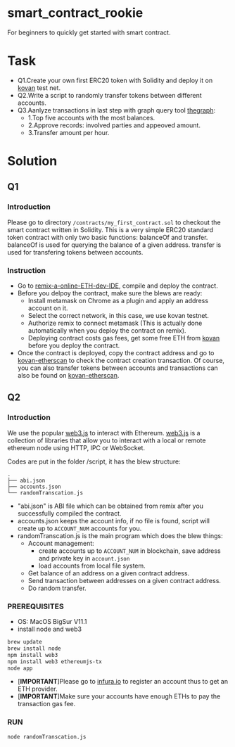 # smart_contract_rookie
For beginners to quickly get started with smart contract.

# Task
- Q1.Create your own first ERC20 token with Solidity and deploy it on [kovan](https://kovan.etherscan.io/) test net.
- Q2.Write a script to randomly transfer tokens between different accounts.
- Q3.Aanlyze transactions in last step with graph query tool [thegraph](https://thegraph.com/docs/):
	- 1.Top five accounts with the most balances.
	- 2.Approve records: involved parties and appeoved amount.
	- 3.Transfer amount per hour.

# Solution
## Q1
### Introduction
Please go to directory `/contracts/my_first_contract.sol` to checkout the smart contract written in Solidity. This is a very simple ERC20 standard token contract with only two basic functions: balanceOf and transfer. balanceOf is used for querying the balance of a given address. transfer is used for transfering tokens between accounts.
### Instruction
- Go to [remix-a-online-ETH-dev-IDE](https://remix.ethereum.org/), compile and deploy the contract.
- Before you delpoy the contract, make sure the blews are ready:
	- Install metamask on Chrome as a plugin and apply an address account on it.
	- Select the correct network, in this case, we use kovan testnet.
	- Authorize remix to connect metamask (This is actually done automatically when you deploy the contract on remix).
	- Deploying contract costs gas fees, get some free ETH from [kovan](https://kovan.etherscan.io/) before you deploy the contract.
- Once the contract is deployed, copy the contract address and go to [kovan-etherscan](https://kovan.etherscan.io/) to check the contract creation transaction. Of course, you can also transfer tokens between accounts and transactions can also be found on [kovan-etherscan](https://kovan.etherscan.io/).

## Q2
### Introduction
We use the popular [web3.js](https://web3js.readthedocs.io/en/v1.3.4/) to interact with Ethereum. [web3.js](https://web3js.readthedocs.io/en/v1.3.4/) is a collection of libraries that allow you to interact with a local or remote ethereum node using HTTP, IPC or WebSocket.

Codes are put in the folder /script, it has the blew structure:

```shell
.
├── abi.json
├── accounts.json
└── randomTranscation.js
```

- "abi.json" is ABI file which can be obtained from remix after you successfully compiled the contract.
- accounts.json keeps the account info, if no file is found, script will create up to `ACCOUNT_NUM` accounts for you. 
- randomTranscation.js is the main program which does the blew things:
	- Account management: 
		- create accounts up to `ACCOUNT_NUM` in blockchain, save address and private key in `account.json` 
		- load accounts from local file system.  
	- Get balance of an address on a given contract address.
	- Send transaction between addresses on a given contract address.
	- Do random transfer.

### PREREQUISITES
- OS: MacOS BigSur V11.1
- install node and web3
```sh
brew update
brew install node
npm install web3
npm install web3 ethereumjs-tx
node app
```
- [**IMPORTANT**]Please go to [infura.io](https://infura.io/) to register an account thus to get an ETH provider. 
- [**IMPORTANT**]Make sure your accounts have enough ETHs to pay the transaction gas fee.

### RUN
```sh
node randomTranscation.js
```





